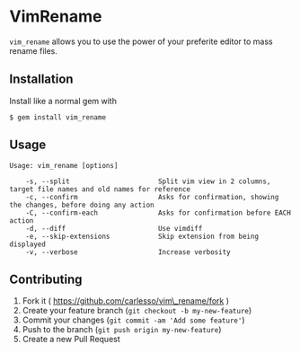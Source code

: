 # VimRename

`vim_rename` allows you to use the power of your preferite editor to mass rename files.

## Installation

Install like a normal gem with

    $ gem install vim_rename

## Usage

```
Usage: vim_rename [options]

    -s, --split                      Split vim view in 2 columns, target file names and old names for reference
    -c, --confirm                    Asks for confirmation, showing the changes, before doing any action
    -C, --confirm-each               Asks for confirmation before EACH action
    -d, --diff                       Use vimdiff
    -e, --skip-extensions            Skip extension from being displayed
    -v, --verbose                    Increase verbosity
```

## Contributing

1. Fork it ( https://github.com/carlesso/vim\_rename/fork )
2. Create your feature branch (`git checkout -b my-new-feature`)
3. Commit your changes (`git commit -am 'Add some feature'`)
4. Push to the branch (`git push origin my-new-feature`)
5. Create a new Pull Request
